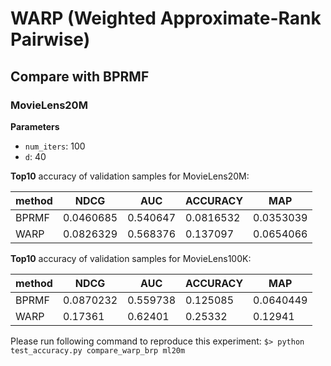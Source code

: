 # WARP (Weighted Approximate-Rank Pairwise)

## Compare with BPRMF

### MovieLens20M
**Parameters**

- `num_iters`: 100
- `d`: 40

**Top10** accuracy of validation samples for MovieLens20M:

method | NDCG | AUC | ACCURACY | MAP |
-- | -- | -- | -- | -- 
BPRMF | 0.0460685  | 0.540647 | 0.0816532 | 0.0353039
WARP | 0.0826329  | 0.568376 | 0.137097 | 0.0654066

**Top10** accuracy of validation samples for MovieLens100K:

method | NDCG | AUC | ACCURACY | MAP |
-- | -- | -- | -- | -- 
BPRMF | 0.0870232 | 0.559738 | 0.125085 | 0.0640449
WARP | 0.17361 | 0.62401 | 0.25332 | 0.12941

Please run following command to reproduce this experiment: `$> python test_accuracy.py compare_warp_brp ml20m`
